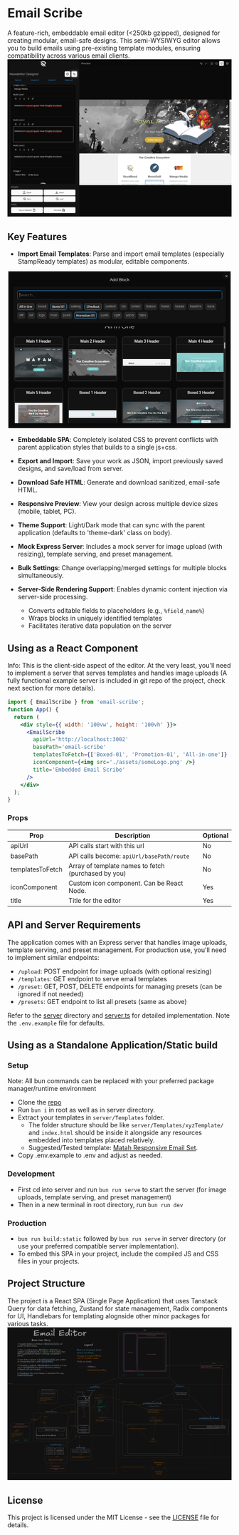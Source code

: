 # Email Scribe

A feature-rich, embeddable email editor (<250kb gzipped), designed for creating modular, email-safe designs. This semi-WYSIWYG editor allows you to build emails using pre-existing template modules, ensuring compatibility across various email clients.
![Email Editor](docs/Primary.png)

## Key Features

- **Import Email Templates**: Parse and import email templates (especially StampReady templates) as modular, editable components.

<div align="center"><img src="docs/AddModules.png" width="500" alt="Add Block"></div>

- **Embeddable SPA**: Completely isolated CSS to prevent conflicts with parent application styles that builds to a single js+css.

- **Export and Import**: Save your work as JSON, import previously saved designs, and save/load from server.

- **Download Safe HTML**: Generate and download sanitized, email-safe HTML.

- **Responsive Preview**: View your design across multiple device sizes (mobile, tablet, PC).

- **Theme Support**: Light/Dark mode that can sync with the parent application (defaults to 'theme-dark' class on body).

- **Mock Express Server**: Includes a mock server for image upload (with resizing), template serving, and preset management.

- **Bulk Settings**: Change overlapping/merged settings for multiple blocks simultaneously.

- **Server-Side Rendering Support**: Enables dynamic content injection via server-side processing.
  - Converts editable fields to placeholders (e.g., `%field_name%`)
  - Wraps blocks in uniquely identified templates
  - Facilitates iterative data population on the server

<!-- <div align="center"><img src="docs/SSR.png" width="500" alt="SSR Support"></div> -->

## Using as a React Component

Info: This is the client-side aspect of the editor. At the very least, you'll need to implement a server that serves templates and handles image uploads (A fully functional example server is included in git repo of the project, check next section for more details).

```jsx
import { EmailScribe } from 'email-scribe';
function App() {
  return (
    <div style={{ width: '100vw', height: '100vh' }}>
      <EmailScribe
        apiUrl='http://localhost:3002'
        basePath='email-scribe'
        templatesToFetch={['Boxed-01', 'Promotion-01', 'All-in-one']}
        iconComponent={<img src='./assets/someLogo.png' />}
        title='Embedded Email Scribe'
      />
    </div>
  );
}
```

### Props

| Prop             | Description                                         | Optional |
| ---------------- | --------------------------------------------------- | -------- |
| apiUrl           | API calls start with this url                       | No       |
| basePath         | API calls become: `apiUrl/basePath/route`           | No       |
| templatesToFetch | Array of template names to fetch (purchased by you) | No       |
| iconComponent    | Custom icon component. Can be React Node.           | Yes      |
| title            | Title for the editor                                | Yes      |

## API and Server Requirements

The application comes with an Express server that handles image uploads, template serving, and preset management. For production use, you'll need to implement similar endpoints:

- `/upload`: POST endpoint for image uploads (with optional resizing)
- `/templates`: GET endpoint to serve email templates
- `/preset`: GET, POST, DELETE endpoints for managing presets (can be ignored if not needed)
- `/presets`: GET endpoint to list all presets (same as above)

Refer to the [server](https://github.com/royal-road/email-scribe/tree/main/server) directory and [server.ts](https://github.com/royal-road/email-scribe/blob/main/server/server.ts) for detailed implementation. Note the `.env.example` file for defaults.

## Using as a Standalone Application/Static build

### Setup

Note: All bun commands can be replaced with your preferred package manager/runtime environment

- Clone the [repo](https://github.com/royal-road/email-scribe)
- Run `bun i` in root as well as in server directory.
- Extract your templates in `server/Templates` folder.
  - The folder structure should be like `server/Templates/xyzTemplate/` and `index.html` should be inside it alongside any resources embedded into templates placed relatively.
  - Suggested/Tested template: [Matah Responsive Email Set](https://themeforest.net/item/matah-responsive-email-set/10569882).
- Copy .env.example to .env and adjust as needed.

### Development

- First cd into server and run `bun run serve` to start the server (for image uploads, template serving, and preset management)
- Then in a new terminal in root directory, run `bun run dev`

### Production

- `bun run build:static` followed by `bun run serve` in server directory (or use your preferred compatible server implementation).
- To embed this SPA in your project, include the compiled JS and CSS files in your projects.

## Project Structure

The project is a React SPA (Single Page Application) that uses Tanstack Query for data fetching, Zustand for state management, Radix components for UI, Handlebars for templating alognside other minor packages for various tasks.
![Project Structure](docs/ProjectStructure.png)

## License

This project is licensed under the MIT License - see the [LICENSE](LICENSE) file for details.
